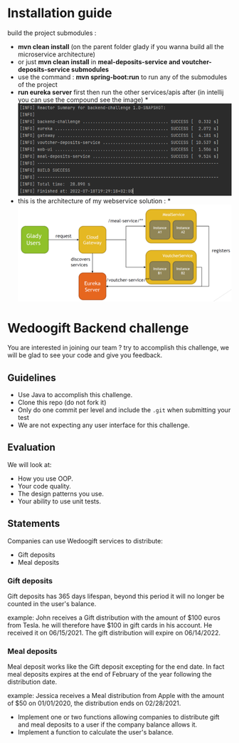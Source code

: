 # Installation guide
build the project submodules :
* **mvn clean install** (on the parent folder glady if you wanna build all the microservice architecture)
* or just **mvn clean install** in **meal-deposits-service and voutcher-deposits-service submodules**
* use the command : **mvn spring-boot:run** to run any of the submodules of the project
* **run eureka server** first then run the other services/apis after (in intellij you can use the compound see the image)
*![img.png](img.png)
* this is the architecture of my webservice solution :
*![img_2.png](img_2.png)

# Wedoogift Backend challenge
You are interested in joining our team ? try to accomplish this challenge, we will be glad to see
your code and give you feedback.

## Guidelines
* Use Java to accomplish this challenge.
* Clone this repo (do not fork it)
* Only do one commit per level and include the `.git` when submitting your test
* We are not expecting any user interface for this challenge. 

## Evaluation
We will look at:
* How you use OOP.
* Your code quality.
* The design patterns you use.
* Your ability to use unit tests.


## Statements

Companies can use Wedoogift services to distribute:
- Gift deposits
- Meal deposits
### Gift deposits
Gift deposits has 365 days lifespan, beyond this period it will no longer be counted in the user's balance.

example:
John receives a Gift distribution with the amount of $100 euros from Tesla. he will therefore have $100 in gift cards in his account.
He received it on 06/15/2021. The gift distribution will expire on 06/14/2022. 
### Meal deposits
Meal deposit works like the Gift deposit excepting for the end date. In fact meal deposits expires at the end of February of the year following the distribution date.

example:
Jessica receives a Meal distribution from Apple with the amount of $50 on 01/01/2020, the distribution ends on 02/28/2021.

* Implement one or two functions allowing companies to distribute gift and meal deposits to a user if the company balance allows it.
* Implement a function to calculate the user's balance.


